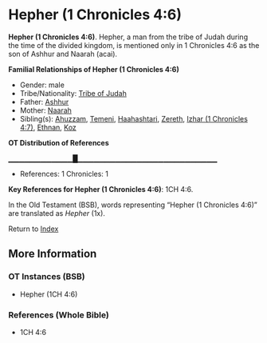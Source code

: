 # Hepher (1 Chronicles 4:6)
**Hepher (1 Chronicles 4:6)**. 
Hepher, a man from the tribe of Judah during the time of the divided kingdom, is mentioned only in 1 Chronicles 4:6 as the son of Ashhur and Naarah (acai). 




**Familial Relationships of Hepher (1 Chronicles 4:6)**


* Gender: male
* Tribe/Nationality: [Tribe of Judah](../../../groups/md/acai/Judah.md)
* Father: [Ashhur](Ashhur.md)
* Mother: [Naarah](Naarah.md)
* Sibling(s): [Ahuzzam](Ahuzzam.md), [Temeni](Temeni.md), [Haahashtari](Haahashtari.md), [Zereth](Zereth.md), [Izhar (1 Chronicles 4:7)](Izhar.2.md), [Ethnan](Ethnan.md), [Koz](Koz.md)


**OT Distribution of References**

▁▁▁▁▁▁▁▁▁▁▁▁█▁▁▁▁▁▁▁▁▁▁▁▁▁▁▁▁▁▁▁▁▁▁▁▁▁▁
* References: 1 Chronicles: 1



**Key References for Hepher (1 Chronicles 4:6)**: 
1CH 4:6. 


In the Old Testament (BSB), words representing “Hepher (1 Chronicles 4:6)” are translated as 
*Hepher* (1x). 




Return to [Index](00-Index.md)

## More Information

### OT Instances (BSB)

* Hepher (1CH 4:6)



### References (Whole Bible)

* 1CH 4:6



